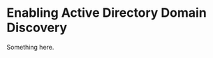[title]: # (Enabling Active Directory Domain Discovery)
[tags]: # (XXX)
[priority]: # (3758)
# Enabling Active Directory Domain Discovery
Something here.

